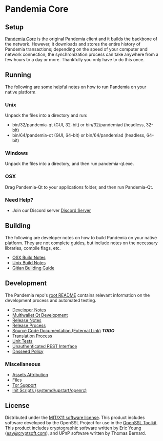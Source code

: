 Pandemia Core
=====================

Setup
---------------------
[Pandemia Core](http://pandemiacoin.io) is the original Pandemia client and it builds the backbone of the network. However, it downloads and stores the entire history of Pandemia transactions; depending on the speed of your computer and network connection, the synchronization process can take anywhere from a few hours to a day or more. Thankfully you only have to do this once.

Running
---------------------
The following are some helpful notes on how to run Pandemia on your native platform.

### Unix

Unpack the files into a directory and run:

- bin/32/pandemia-qt (GUI, 32-bit) or bin/32/pandemiad (headless, 32-bit)
- bin/64/pandemia-qt (GUI, 64-bit) or bin/64/pandemiad (headless, 64-bit)

### Windows

Unpack the files into a directory, and then run pandemia-qt.exe.

### OSX

Drag Pandemia-Qt to your applications folder, and then run Pandemia-Qt.

### Need Help?

* Join our Discord server [Discord Server](https://discord.pandemiacoin.io)

Building
---------------------
The following are developer notes on how to build Pandemia on your native platform. They are not complete guides, but include notes on the necessary libraries, compile flags, etc.

- [OSX Build Notes](build-osx.md)
- [Unix Build Notes](build-unix.md)
- [Gitian Building Guide](gitian-building.md)

Development
---------------------
The Pandemia repo's [root README](https://github.com/pandemia/pandemia/blob/master/README.md) contains relevant information on the development process and automated testing.

- [Developer Notes](developer-notes.md)
- [Multiwallet Qt Development](multiwallet-qt.md)
- [Release Notes](release-notes.md)
- [Release Process](release-process.md)
- [Source Code Documentation (External Link)](https://dev.visucore.com/bitcoin/doxygen/) ***TODO***
- [Translation Process](translation_process.md)
- [Unit Tests](unit-tests.md)
- [Unauthenticated REST Interface](REST-interface.md)
- [Dnsseed Policy](dnsseed-policy.md)

### Miscellaneous
- [Assets Attribution](assets-attribution.md)
- [Files](files.md)
- [Tor Support](tor.md)
- [Init Scripts (systemd/upstart/openrc)](init.md)

License
---------------------
Distributed under the [MIT/X11 software license](http://www.opensource.org/licenses/mit-license.php).
This product includes software developed by the OpenSSL Project for use in the [OpenSSL Toolkit](https://www.openssl.org/). This product includes
cryptographic software written by Eric Young ([eay@cryptsoft.com](mailto:eay@cryptsoft.com)), and UPnP software written by Thomas Bernard.
